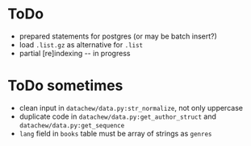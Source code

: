 # ToDo

- prepared statements for postgres (or may be batch insert?)
- load `.list.gz` as alternative for `.list`
- partial [re]indexing -- in progress

# ToDo sometimes

- clean input in `datachew/data.py:str_normalize`, not only uppercase
- duplicate code in `datachew/data.py:get_author_struct` and `datachew/data.py:get_sequence`
- `lang` field in `books` table must be array of strings as `genres`
